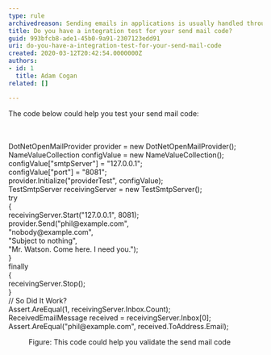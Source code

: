 ```yaml
---
type: rule
archivedreason: Sending emails in applications is usually handled through 3rd party providers nowadays e.g. SendGrid. As a result mail sending checks should be covered off by HealthChecks
title: Do you have a integration test for your send mail code?
guid: 993bfcb8-ade1-45b0-9a91-2307123edd91
uri: do-you-have-a-integration-test-for-your-send-mail-code
created: 2020-03-12T20:42:54.0000000Z
authors:
- id: 1
  title: Adam Cogan
related: []

---
```



The code below could help you test your send mail code&#58;​<br>
<br><excerpt class='endintro'></excerpt><br>
<p class="ssw15-rteElement-CodeArea">​DotNetOpenMailProvider provider = new DotNetOpenMailProvider();<br>NameValueCollection configValue = new NameValueCollection();<br>configValue[&quot;smtpServer&quot;] = &quot;127.0.0.1&quot;;<br>configValue[&quot;port&quot;] = &quot;8081&quot;;<br>provider.Initialize(&quot;providerTest&quot;, configValue);<br>TestSmtpServer receivingServer = new TestSmtpServer();<br>try<br>&#123;<br> receivingServer.Start(&quot;127.0.0.1&quot;, 8081);<br> provider.Send(&quot;phil@example.com&quot;, <br> &quot;nobody@example.com&quot;, <br> &quot;Subject to nothing&quot;, <br> &quot;Mr. Watson. Come here. I need you.&quot;);<br>&#125;<br>finally<br>&#123;<br> receivingServer.Stop();<br>&#125;<br>// So Did It Work?<br>Assert.AreEqual(1, receivingServer.Inbox.Count);<br>ReceivedEmailMessage received = receivingServer.Inbox[0];<br>Assert.AreEqual(&quot;phil@example.com&quot;, received.ToAddress.Email);</p><dd class="ssw15-rteElement-FigureGood">Figure&#58; This code could help you validate the send mail code​​<br></dd>


